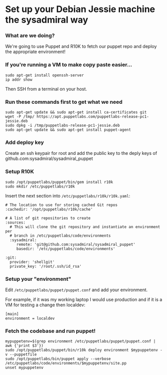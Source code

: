# Set up your Debian Jessie machine the sysadmiral way

### What are we doing?

We're going to use Puppet and R10K to fetch our puppet repo and deploy the appropriate environment!

### If you're running a VM to make copy paste easier...

```
sudo apt-get install openssh-server
ip addr show
```

Then SSH from a terminal on your host.

### Run these commands first to get what we need

```
sudo apt-get update && sudo apt-get install ca-certificates git
wget -P /tmp/ https://apt.puppetlabs.com/puppetlabs-release-pc1-jessie.deb
sudo dpkg -i /tmp/puppetlabs-release-pc1-jessie.deb
sudo apt-get update && sudo apt-get install puppet-agent
```

### Add deploy key

Create an ssh keypair for root and add the public key to the deply keys of github.com:sysadmiral/sysadmiral_puppet

### Setup R10K

```
sudo /opt/puppetlabs/puppet/bin/gem install r10k
sudo mkdir /etc/puppetlabs/r10k
```

Insert the next section into `/etc/puppetlabs/r10k/r10k.yaml`:

```
# The location to use for storing cached Git repos
:cachedir: '/opt/puppetlabs/r10k/cache'

# A list of git repositories to create
:sources:
  # This will clone the git repository and instantiate an environment per
  # branch in /etc/puppetlabs/code/environments
  :sysadmiral:
     remote: 'git@github.com:sysadmiral/sysadmiral_puppet'
     basedir: '/etc/puppetlabs/code/environments'

:git:
  provider: 'shellgit'
  private_key: '/root/.ssh/id_rsa'
```

### Setup your "environment"

Edit `/etc/puppetlabs/puppet/puppet.conf` and add your environment.

For example, if it was my working laptop I would use production and if it is a VM for testing a change then localdev:

```
[main]
environment = localdev
```

### Fetch the codebase and run puppet!

```
mypuppetenv=$(grep environment /etc/puppetlabs/puppet/puppet.conf | awk {'print $3'})
sudo /opt/puppetlabs/puppet/bin/r10k deploy environment $mypuppetenv -v --puppetfile
sudo /opt/puppetlabs/bin/puppet apply --verbose /etc/puppetlabs/code/environments/$mypuppetenv/site.pp
unset mypuppetenv
```
